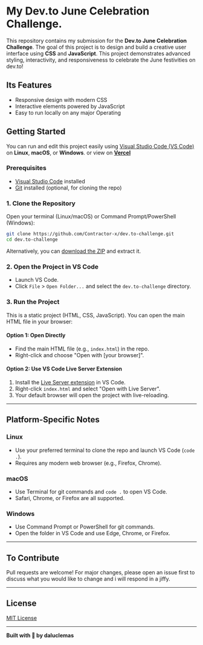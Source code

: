 #  My Dev.to June Celebration Challenge.

This repository contains my submission for the **Dev.to June Celebration Challenge**. The goal of this project is to design and build a creative user interface using **CSS** and **JavaScript**. This project demonstrates advanced styling, interactivity, and responsiveness to celebrate the June festivities on dev.to!

## Its Features

- Responsive design with modern CSS
- Interactive elements powered by JavaScript
- Easy to run locally on any major Operating 

## Getting Started

You can run and edit this project easily using [Visual Studio Code (VS Code)](https://code.visualstudio.com/) on **Linux**, **macOS**, or **Windows**. or view on **[Vercel](https://june-celebrations.vercel.app/)**

### Prerequisites

- [Visual Studio Code](https://code.visualstudio.com/) installed
- [Git](https://git-scm.com/) installed (optional, for cloning the repo)

### 1. Clone the Repository

Open your terminal (Linux/macOS) or Command Prompt/PowerShell (Windows):

```bash
git clone https://github.com/Contractor-x/dev.to-challenge.git
cd dev.to-challenge
```

Alternatively, you can [download the ZIP](https://github.com/daluclemas/dev.to-challenge/archive/refs/heads/main.zip) and extract it.

### 2. Open the Project in VS Code

- Launch VS Code.
- Click `File` > `Open Folder...` and select the `dev.to-challenge` directory.

### 3. Run the Project

This is a static project (HTML, CSS, JavaScript). You can open the main HTML file in your browser:

#### Option 1: Open Directly

- Find the main HTML file (e.g., `index.html`) in the repo.
- Right-click and choose "Open with [your browser]".

#### Option 2: Use VS Code Live Server Extension

1. Install the [Live Server extension](https://marketplace.visualstudio.com/items?itemName=ritwickdey.LiveServer) in VS Code.
2. Right-click `index.html` and select "Open with Live Server".
3. Your default browser will open the project with live-reloading.

---

## Platform-Specific Notes

### Linux

- Use your preferred terminal to clone the repo and launch VS Code (`code .`).
- Requires any modern web browser (e.g., Firefox, Chrome).

### macOS

- Use Terminal for git commands and `code .` to open VS Code.
- Safari, Chrome, or Firefox are all supported.

### Windows

- Use Command Prompt or PowerShell for git commands.
- Open the folder in VS Code and use Edge, Chrome, or Firefox.

---

## To Contribute

Pull requests are welcome! For major changes, please open an issue first to discuss what you would like to change and i will respond in a jiffy.

---

## License

[MIT License](LICENSE)

---

**Built with 🎉 by daluclemas**



